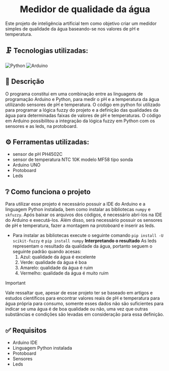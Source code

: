 <h1 align="center"> Medidor de qualidade da água </h1>

Este projeto de inteligência artificial tem como objetivo criar um medidor simples de qualidade da água baseando-se nos valores de pH e temperatura. 

## :clamp: Tecnologias utilizadas: 
![Python](https://img.shields.io/badge/python-3670A0?style=for-the-badge&logo=python&logoColor=ffdd54)  ![Arduino](https://img.shields.io/badge/-Arduino-00979D?style=for-the-badge&logo=Arduino&logoColor=white)

## 	:pushpin: Descrição
O programa constitui em uma combinação entre as linguagens de programação Arduino e Python, para medir o pH e a temperatura da água utilizando sensores de pH e temperatura. O código em python foi utilizado para programar a lógica fuzzy do projeto e a definição das qualidades da água para determinadas faixas de valores de pH e temperaturas. O código em Arduino possibilitou a integração da lógica fuzzy em Python com os sensores e as leds, na protoboard.

## :gear: Ferramentas utilizadas: 
- sensor de pH PH4502C
- sensor de temperatura NTC 10K modelo MF58 tipo sonda
- Arduino UNO
- Protoboard
- Leds

## 	:grey_question: Como funciona o projeto

Para utilizar esse projeto é necessário possuir a IDE do Arduino e a linguagem Python instalada, bem como instalar as bibliotecas ```numpy``` e ```skfuzzy```. Após baixar os arquivos dos códigos, é necessário abrí-los na IDE do Arduino e executá-los. Além disso, será necessário possuir os sensores de pH e temperatura, fazer a montagem na protoboard e inserir as leds.
* Para instalar as bibliotecas execute o seguinte comando ``` pip install -U scikit-fuzzy ``` e ```pip install numpy```
**Interpretando o resultado**
  As leds representam o resultado da qualidade da água, portanto seguem o seguinte padrão quando acesas:
  1. Azul: qualidade da água é excelente
  2. Verde: qualidade da água é boa
  3. Amarelo: qualidade da água é ruim
  4. Vermelho: qualidade da água é muito ruim

> [!IMPORTANT]
> Vale ressaltar que, apesar de esse projeto ter se baseado em artigos e estudos científicos para encontrar valores reais de pH e temperatura para água própria para consumo, somente esses dados não são suficientes para indicar se uma água é de boa qualidade ou não, uma vez que outras substâncias e condições são levadas em consideração para essa definição.

## :white_check_mark: Requisitos
* Arduino IDE
* Linguagem Python instalada
* Protoboard
* Sensores
* Leds

